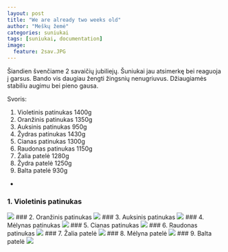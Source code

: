 ```yaml
---
layout: post
title: "We are already two weeks old"
author: "Meškų žemė"
categories: suniukai
tags: [suniukai, documentation]
image:
  feature: 2sav.JPG
---
```


Šiandien švenčiame 2 savaičių jubiliejų. Šuniukai jau atsimerkę bei reaguoja į garsus. Bando vis daugiau žengti žingsnių nenugriuvus. Džiaugiamės stabiliu augimu bei pieno gausa.

Svoris:
1. Violetinis patinukas 1400g
1. Oranžinis patinukas 1350g
1. Auksinis patinukas 950g
1. Žydras patinukas 1430g
1. Cianas patinukas 1300g
1. Raudonas patinukas 1150g
1. Žalia patelė 1280g
1. Žydra patelė 1250g
1. Balta patelė 930g

-


### 1. Violetinis patinukas
<img src="{{ site.github.url }}/assets/img/violetboy2w.jpg">
### 2. Oranžinis patinukas
<img src="{{ site.github.url }}/assets/img/orangeboy2w.jpg">
### 3. Auksinis patinukas
<img src="{{ site.github.url }}/assets/img/goldenboy2w.jpg">
### 4. Mėlynas patinukas
<img src="{{ site.github.url }}/assets/img/blueboy2w.jpg">
### 5. Cianas patinukas
<img src="{{ site.github.url }}/assets/img/cyanboy2w.jpg">
### 6. Raudonas patinukas
<img src="{{ site.github.url }}/assets/img/redboy2w.jpg">
### 7. Žalia patelė
<img src="{{ site.github.url }}/assets/img/greengirl2w.jpg">
### 8. Mėlyna patelė
<img src="{{ site.github.url }}/assets/img/bluegirl2w.jpg">
### 9. Balta patelė
<img src="{{ site.github.url }}/assets/img/whitegirl2w.jpg">
